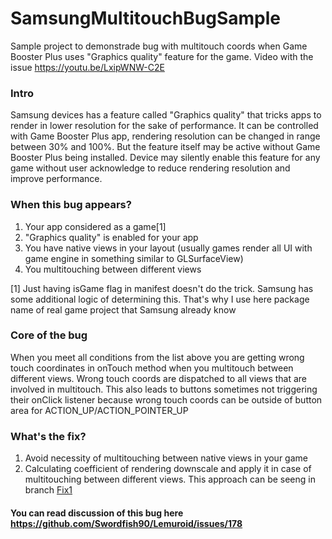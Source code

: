 # SamsungMultitouchBugSample
Sample project to demonstrade bug with multitouch coords when Game Booster Plus uses "Graphics quality" feature for the game. Video with the issue https://youtu.be/LxipWNW-C2E

### Intro
Samsung devices has a feature called "Graphics quality" that tricks apps to render in lower resolution for the sake of performance.
It can be controlled with Game Booster Plus app, rendering resolution can be changed in range between 30% and 100%. But the feature itself may be active without Game Booster Plus being installed.
Device may silently enable this feature for any game without user acknowledge to reduce rendering resolution and improve performance.

### When this bug appears?
1. Your app considered as a game[1]
2. "Graphics quality" is enabled for your app
3. You have native views in your layout (usually games render all UI with game engine in something similar to GLSurfaceView)
4. You multitouching between different views

[1] Just having isGame flag in manifest doesn't do the trick. Samsung has some additional logic of determining this. 
That's why I use here package name of real game project that Samsung already know

### Core of the bug
When you meet all conditions from the list above you are getting wrong touch coordinates in onTouch method when you multitouch between different views.
Wrong touch coords are dispatched to all views that are involved in multitouch.
This also leads to buttons sometimes not triggering their onClick listener because wrong touch coords can be outside of button area for ACTION_UP/ACTION_POINTER_UP

### What's the fix?
1. Avoid necessity of multitouching between native views in your game
2. Calculating coefficient of rendering downscale and apply it in case of multitouching between different views. This approach can be seeng in branch [Fix1](https://github.com/F0RIS/SamsungMultitouchBugSample/tree/Fix1)

#### You can read discussion of this bug here https://github.com/Swordfish90/Lemuroid/issues/178
